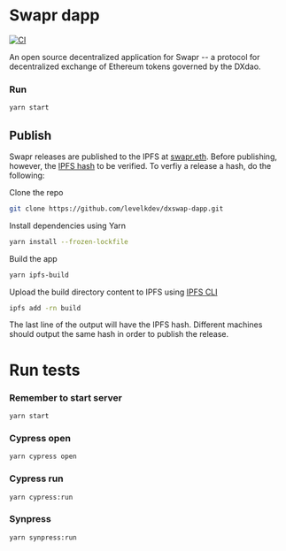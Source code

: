 # Swapr dapp

[![CI](https://github.com/levelkdev/swapr-dapp/workflows/CI/badge.svg)](https://github.com/levelkdev/swapr-dapp/actions?query=branch%3Adevelop+workflow%3ACI)

An open source decentralized application for Swapr -- a protocol for decentralized exchange of Ethereum tokens governed by the DXdao.

### Run

```bash
yarn start
```

## Publish

Swapr releases are published to the IPFS at [swapr.eth](https://swapr.eth.limo). Before publishing, however, the [IPFS hash](https://docs.ipfs.io/concepts/hashing/) to be verified. To verfiy a release a hash, do the following:

Clone the repo

```bash
git clone https://github.com/levelkdev/dxswap-dapp.git
```

Install dependencies using Yarn

```bash
yarn install --frozen-lockfile
```

Build the app

```bash
yarn ipfs-build
```

Upload the build directory content to IPFS using [IPFS CLI](https://docs.ipfs.io/install/command-line/#system-requirements)

```bash
ipfs add -rn build
```

The last line of the output will have the IPFS hash. Different machines should output the same hash in order to publish the release.

# Run tests

### Remember to start server

`yarn start`

### Cypress open

`yarn cypress open`

### Cypress run

`yarn cypress:run`

### Synpress

`yarn synpress:run`
